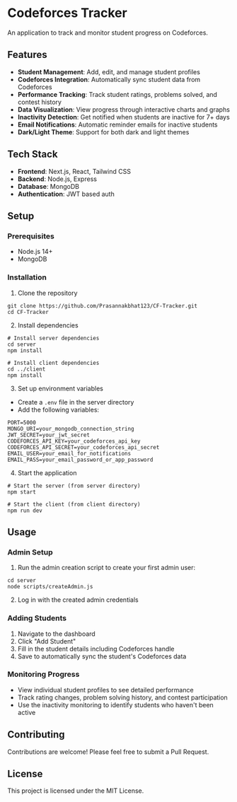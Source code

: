 # Codeforces Tracker

An application to track and monitor student progress on Codeforces.

## Features

- **Student Management**: Add, edit, and manage student profiles
- **Codeforces Integration**: Automatically sync student data from Codeforces
- **Performance Tracking**: Track student ratings, problems solved, and contest history
- **Data Visualization**: View progress through interactive charts and graphs
- **Inactivity Detection**: Get notified when students are inactive for 7+ days
- **Email Notifications**: Automatic reminder emails for inactive students
- **Dark/Light Theme**: Support for both dark and light themes

## Tech Stack

- **Frontend**: Next.js, React, Tailwind CSS
- **Backend**: Node.js, Express
- **Database**: MongoDB
- **Authentication**: JWT based auth

## Setup

### Prerequisites
- Node.js 14+
- MongoDB

### Installation

1. Clone the repository
```
git clone https://github.com/Prasannakbhat123/CF-Tracker.git
cd CF-Tracker
```

2. Install dependencies
```
# Install server dependencies
cd server
npm install

# Install client dependencies
cd ../client
npm install
```

3. Set up environment variables
- Create a `.env` file in the server directory
- Add the following variables:
```
PORT=5000
MONGO_URI=your_mongodb_connection_string
JWT_SECRET=your_jwt_secret
CODEFORCES_API_KEY=your_codeforces_api_key
CODEFORCES_API_SECRET=your_codeforces_api_secret
EMAIL_USER=your_email_for_notifications
EMAIL_PASS=your_email_password_or_app_password
```

4. Start the application
```
# Start the server (from server directory)
npm start

# Start the client (from client directory)
npm run dev
```

## Usage

### Admin Setup
1. Run the admin creation script to create your first admin user:
```
cd server
node scripts/createAdmin.js
```

2. Log in with the created admin credentials

### Adding Students
1. Navigate to the dashboard
2. Click "Add Student"
3. Fill in the student details including Codeforces handle
4. Save to automatically sync the student's Codeforces data

### Monitoring Progress
- View individual student profiles to see detailed performance
- Track rating changes, problem solving history, and contest participation
- Use the inactivity monitoring to identify students who haven't been active

## Contributing

Contributions are welcome! Please feel free to submit a Pull Request.

## License

This project is licensed under the MIT License.
